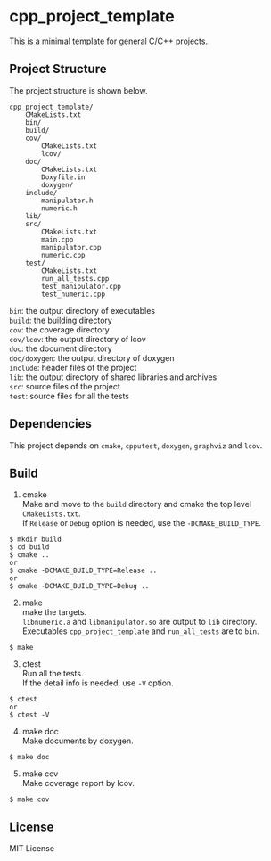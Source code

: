 # cpp_project_template

This is a minimal template for general C/C++ projects.

## Project Structure

The project structure is shown below.

```
cpp_project_template/
    CMakeLists.txt
    bin/
    build/
    cov/
        CMakeLists.txt
        lcov/
    doc/
        CMakeLists.txt
        Doxyfile.in
        doxygen/
    include/
        manipulator.h
        numeric.h
    lib/
    src/
        CMakeLists.txt
        main.cpp
        manipulator.cpp
        numeric.cpp
    test/
        CMakeLists.txt
        run_all_tests.cpp
        test_manipulator.cpp
        test_numeric.cpp
```

`bin`: the output directory of executables  
`build`: the building directory  
`cov`: the coverage directory  
`cov/lcov`: the output directory of lcov  
`doc`: the document directory  
`doc/doxygen`: the output directory of doxygen  
`include`: header files of the project  
`lib`: the output directory of shared libraries and archives  
`src`: source files of the project  
`test`: source files for all the tests

## Dependencies
This project depends on `cmake`, `cpputest`, `doxygen`, `graphviz` and `lcov`.

## Build

1. cmake  
Make and move to the `build` directory and cmake the top level `CMakeLists.txt`.  
If `Release` or `Debug` option is needed, use the `-DCMAKE_BUILD_TYPE`.  
```
$ mkdir build
$ cd build
$ cmake ..
or
$ cmake -DCMAKE_BUILD_TYPE=Release ..
or
$ cmake -DCMAKE_BUILD_TYPE=Debug ..
```

2. make  
make the targets.  
`libnumeric.a` and `libmanipulator.so` are output to `lib` directory.  
Executables `cpp_project_template` and `run_all_tests` are to `bin`.
```
$ make
```

3. ctest  
Run all the tests.  
If the detail info is needed, use `-V` option.  
```
$ ctest
or
$ ctest -V
```

4. make doc  
Make documents by doxygen.  
```
$ make doc
```

5. make cov  
Make coverage report by lcov.  
```
$ make cov
```

## License
MIT License